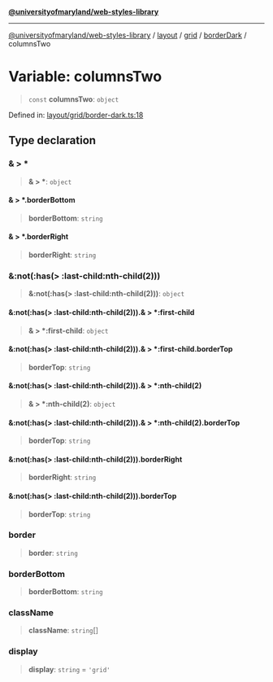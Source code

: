 [**@universityofmaryland/web-styles-library**](../../../../../../README.md)

***

[@universityofmaryland/web-styles-library](../../../../../../README.md) / [layout](../../../../../README.md) / [grid](../../../README.md) / [borderDark](../README.md) / columnsTwo

# Variable: columnsTwo

> `const` **columnsTwo**: `object`

Defined in: [layout/grid/border-dark.ts:18](https://github.com/UMD-Digital/design-system/blob/7fa144f196ef5f0ef2b372670136735f5a5c9236/packages/styles/source/layout/grid/border-dark.ts#L18)

## Type declaration

### & \> \*

> **& \> \***: `object`

#### & \> \*.borderBottom

> **borderBottom**: `string`

#### & \> \*.borderRight

> **borderRight**: `string`

### &:not(:has(\> :last-child:nth-child(2)))

> **&:not(:has(\> :last-child:nth-child(2)))**: `object`

#### &:not(:has(\> :last-child:nth-child(2))).& \> \*:first-child

> **& \> \*:first-child**: `object`

#### &:not(:has(\> :last-child:nth-child(2))).& \> \*:first-child.borderTop

> **borderTop**: `string`

#### &:not(:has(\> :last-child:nth-child(2))).& \> \*:nth-child(2)

> **& \> \*:nth-child(2)**: `object`

#### &:not(:has(\> :last-child:nth-child(2))).& \> \*:nth-child(2).borderTop

> **borderTop**: `string`

#### &:not(:has(\> :last-child:nth-child(2))).borderRight

> **borderRight**: `string`

#### &:not(:has(\> :last-child:nth-child(2))).borderTop

> **borderTop**: `string`

### border

> **border**: `string`

### borderBottom

> **borderBottom**: `string`

### className

> **className**: `string`[]

### display

> **display**: `string` = `'grid'`
